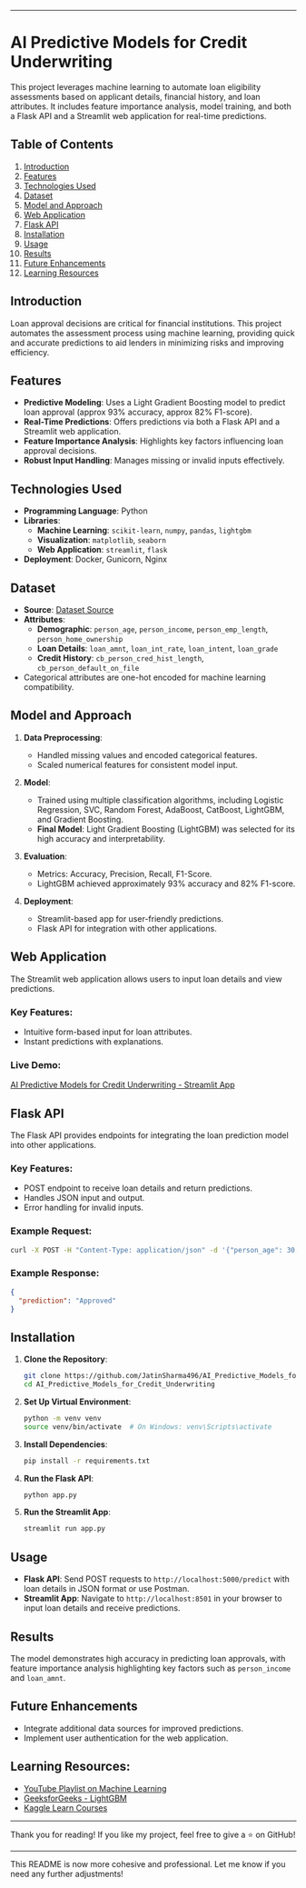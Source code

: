 

---

# AI Predictive Models for Credit Underwriting

This project leverages machine learning to automate loan eligibility assessments based on applicant details, financial history, and loan attributes. It includes feature importance analysis, model training, and both a Flask API and a Streamlit web application for real-time predictions.

## Table of Contents

1. [Introduction](#introduction)  
2. [Features](#features)  
3. [Technologies Used](#technologies-used)  
4. [Dataset](#dataset)  
5. [Model and Approach](#model-and-approach)  
6. [Web Application](#web-application)  
7. [Flask API](#flask-api)  
8. [Installation](#installation)  
9. [Usage](#usage)  
10. [Results](#results)  
11. [Future Enhancements](#future-enhancements)  
12. [Learning Resources](#learning-resources)  

## Introduction

Loan approval decisions are critical for financial institutions. This project automates the assessment process using machine learning, providing quick and accurate predictions to aid lenders in minimizing risks and improving efficiency.

## Features

- **Predictive Modeling**: Uses a Light Gradient Boosting model to predict loan approval (approx 93% accuracy, approx 82% F1-score).
- **Real-Time Predictions**: Offers predictions via both a Flask API and a Streamlit web application.
- **Feature Importance Analysis**: Highlights key factors influencing loan approval decisions.
- **Robust Input Handling**: Manages missing or invalid inputs effectively.

## Technologies Used

- **Programming Language**: Python
- **Libraries**:
  - **Machine Learning**: `scikit-learn`, `numpy`, `pandas`, `lightgbm`
  - **Visualization**: `matplotlib`, `seaborn`
  - **Web Application**: `streamlit`, `flask`
- **Deployment**: Docker, Gunicorn, Nginx

## Dataset

- **Source**: [Dataset Source](#)
- **Attributes**:
  - **Demographic**: `person_age`, `person_income`, `person_emp_length`, `person_home_ownership`
  - **Loan Details**: `loan_amnt`, `loan_int_rate`, `loan_intent`, `loan_grade`
  - **Credit History**: `cb_person_cred_hist_length`, `cb_person_default_on_file`
- Categorical attributes are one-hot encoded for machine learning compatibility.

## Model and Approach

1. **Data Preprocessing**:
   - Handled missing values and encoded categorical features.
   - Scaled numerical features for consistent model input.

2. **Model**:
   - Trained using multiple classification algorithms, including Logistic Regression, SVC, Random Forest, AdaBoost, CatBoost, LightGBM, and Gradient Boosting.
   - **Final Model**: Light Gradient Boosting (LightGBM) was selected for its high accuracy and interpretability.

3. **Evaluation**:
   - Metrics: Accuracy, Precision, Recall, F1-Score.
   - LightGBM achieved approximately 93% accuracy and 82% F1-score.

4. **Deployment**:
   - Streamlit-based app for user-friendly predictions.
   - Flask API for integration with other applications.

## Web Application

The Streamlit web application allows users to input loan details and view predictions.

### Key Features:
- Intuitive form-based input for loan attributes.
- Instant predictions with explanations.

### Live Demo:
[AI Predictive Models for Credit Underwriting - Streamlit App](https://jatinsharma496-ai-predictive-models-for-credit-under-app-vbp9fd.streamlit.app/)

## Flask API

The Flask API provides endpoints for integrating the loan prediction model into other applications.

### Key Features:
- POST endpoint to receive loan details and return predictions.
- Handles JSON input and output.
- Error handling for invalid inputs.

### Example Request:

```bash
curl -X POST -H "Content-Type: application/json" -d '{"person_age": 30, "person_income": 50000, "loan_amnt": 20000, "loan_int_rate": 5.5, "loan_grade": "A"}' http://localhost:5000/predict
```

### Example Response:

```json
{
  "prediction": "Approved"
}
```

## Installation

1. **Clone the Repository**:

   ```bash
   git clone https://github.com/JatinSharma496/AI_Predictive_Models_for_Credit_Underwriting.git
   cd AI_Predictive_Models_for_Credit_Underwriting
   ```

2. **Set Up Virtual Environment**:

   ```bash
   python -m venv venv
   source venv/bin/activate  # On Windows: venv\Scripts\activate
   ```

3. **Install Dependencies**:

   ```bash
   pip install -r requirements.txt
   ```

4. **Run the Flask API**:

   ```bash
   python app.py
   ```

5. **Run the Streamlit App**:

   ```bash
   streamlit run app.py
   ```

## Usage

- **Flask API**: Send POST requests to `http://localhost:5000/predict` with loan details in JSON format or use Postman.
- **Streamlit App**: Navigate to `http://localhost:8501` in your browser to input loan details and receive predictions.

## Results

The model demonstrates high accuracy in predicting loan approvals, with feature importance analysis highlighting key factors such as `person_income` and `loan_amnt`.

## Future Enhancements

- Integrate additional data sources for improved predictions.
- Implement user authentication for the web application.

## Learning Resources:

- [YouTube Playlist on Machine Learning](https://youtube.com/playlist?list=PLKnIA16_Rmvbr7zKYQuBfsVkjoLcJgxHH&si=QWJRhsnFwu6etoRT)
- [GeeksforGeeks - LightGBM](https://www.geeksforgeeks.org/lightgbm-light-gradient-boosting-machine/)
- [Kaggle Learn Courses](https://www.kaggle.com/learn)
---

Thank you for reading! If you like my project, feel free to give a ⭐ on GitHub!

---

This README is now more cohesive and professional. Let me know if you need any further adjustments!
